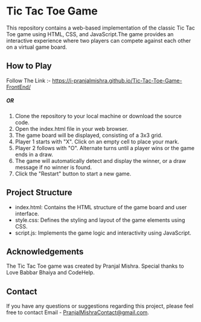 # Tic Tac Toe Game
This repository contains a web-based implementation of the classic Tic Tac Toe game using HTML, CSS, and JavaScript.The game provides an interactive experience where two players can compete against each other on a virtual game board.

## How to Play

Follow The 
Link :- https://i-pranjalmishra.github.io/Tic-Tac-Toe-Game-FrontEnd/

##### OR

1. Clone the repository to your local machine or download the source code.
2. Open the index.html file in your web browser.
3. The game board will be displayed, consisting of a 3x3 grid.
4. Player 1 starts with "X". Click on an empty cell to place your mark.
5. Player 2 follows with "O". Alternate turns until a player wins or the game ends in a draw.
6. The game will automatically detect and display the winner, or a draw message if no winner is found.
7. Click the "Restart" button to start a new game.

## Project Structure

* index.html: Contains the HTML structure of the game board and user interface.
* style.css: Defines the styling and layout of the game elements using CSS.
* script.js: Implements the game logic and interactivity using JavaScript.

## Acknowledgements

The Tic Tac Toe game was created by Pranjal Mishra. Special thanks to Love Babbar Bhaiya and CodeHelp.

## Contact

If you have any questions or suggestions regarding this project, please feel free to contact Email - PranjalMishraContact@gmail.com.